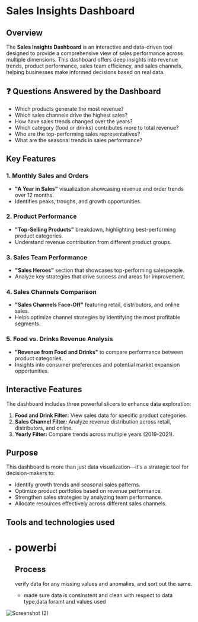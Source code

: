 # Sales Insights Dashboard

## Overview
The **Sales Insights Dashboard** is an interactive and data-driven tool designed to provide a comprehensive view of sales performance across multiple dimensions. This dashboard offers deep insights into revenue trends, product performance, sales team efficiency, and sales channels, helping businesses make informed decisions based on real data.

## ❓ Questions Answered by the Dashboard
- Which products generate the most revenue?
- Which sales channels drive the highest sales?
- How have sales trends changed over the years?
- Which category (food or drinks) contributes more to total revenue?
- Who are the top-performing sales representatives?
- What are the seasonal trends in sales performance?

## Key Features

### 1. Monthly Sales and Orders
- **"A Year in Sales"** visualization showcasing revenue and order trends over 12 months.
- Identifies peaks, troughs, and growth opportunities.

### 2. Product Performance
- **"Top-Selling Products"** breakdown, highlighting best-performing product categories.
- Understand revenue contribution from different product groups.

### 3. Sales Team Performance
- **"Sales Heroes"** section that showcases top-performing salespeople.
- Analyze key strategies that drive success and areas for improvement.

### 4. Sales Channels Comparison
- **"Sales Channels Face-Off"** featuring retail, distributors, and online sales.
- Helps optimize channel strategies by identifying the most profitable segments.

### 5. Food vs. Drinks Revenue Analysis
- **"Revenue from Food and Drinks"** to compare performance between product categories.
- Insights into consumer preferences and potential market expansion opportunities.

## Interactive Features
The dashboard includes three powerful slicers to enhance data exploration:
1. **Food and Drink Filter:** View sales data for specific product categories.
2. **Sales Channel Filter:** Analyze revenue distribution across retail, distributors, and online.
3. **Yearly Filter:** Compare trends across multiple years (2019-2021).

## Purpose
This dashboard is more than just data visualization—it's a strategic tool for decision-makers to:
- Identify growth trends and seasonal sales patterns.
- Optimize product portfolios based on revenue performance.
- Strengthen sales strategies by analyzing team performance.
- Allocate resources effectively across different sales channels.

## Tools and technologies used 
- # powerbi 

  ## Process
   verify data for any missing values and anomalies, and sort out the same.
  - made sure data is consinstent and clean with respect to data type,data foramt and values used
 
![Screenshot (2)](https://github.com/user-attachments/assets/5207c6fa-b5fa-4455-bcd2-b6da7512c352)


    






